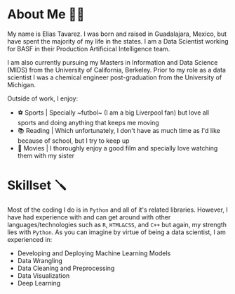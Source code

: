 # About Me 👋🏽

My name is Elias Tavarez. I was born and raised in Guadalajara, Mexico, but have spent the majority of my life in the states. 
I am a Data Scientist working for BASF in their Production Artificical Intelligence team.

I am also currently pursuing my Masters in Information and Data Science (MIDS) from the University of California, Berkeley.
Prior to my role as a data scientist I was a chemical engineer post-graduation from the University of Michigan. 

Outside of work, I enjoy:

- ⚽️ Sports | Specially \~futbol~ (I am a big Liverpool fan) but love all sports and doing anything that keeps me moving
- 📚 Reading | Which unfortunately, I don't have as much time as I'd like because of school, but I try to keep up 
- 🎥 Movies | I thoroughly enjoy a good film and specially love watching them with my sister

# Skillset 🪛

Most of the coding I do is in `Python` and all of it's related libraries. However, I have had experience with and can get around with other languages/technologies such as 
`R`, `HTML&CSS`, and `C++` but again, my strength lies with `Python`. As you can imagine by virtue of being a data scientist, I am experienced in:

- Developing and Deploying Machine Learning Models
- Data Wrangling
- Data Cleaning and Preprocessing
- Data Visualization
- Deep Learning

